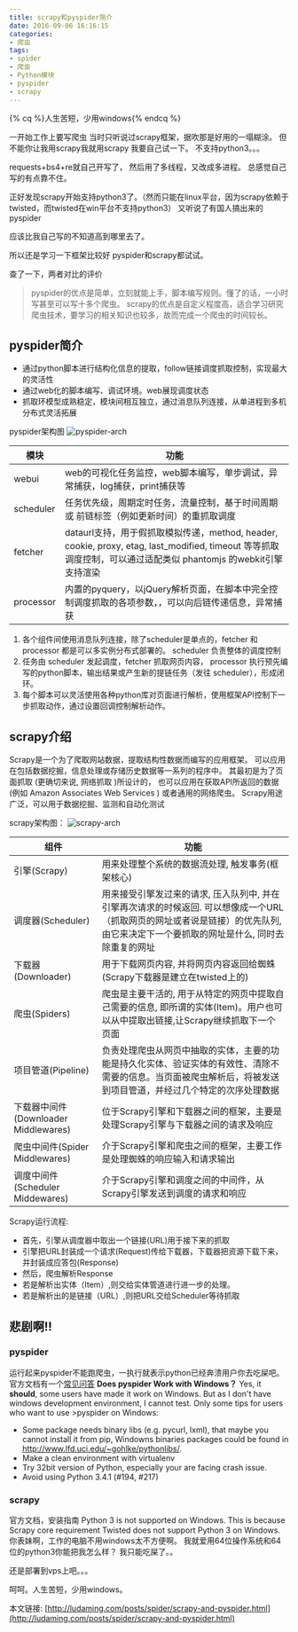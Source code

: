 ```yaml
---
title: scrapy和pyspider简介
date: 2016-09-06 16:16:15
categories:
- 爬虫
tags:
- spider
- 爬虫
- Python模块
- pyspider
- scrapy
---
```

{% cq %}人生苦短，少用windows{% endcq %}
<!-- more -->
一开始工作上要写爬虫
当时只听说过scrapy框架，据吹那是好用的一塌糊涂。
但不能你让我用scrapy我就用scrapy
我要自己试一下。
不支持python3。。。

requests+bs4+re就自己开写了，
然后用了多线程，又改成多进程。
总感觉自己写的有点靠不住。

正好发现scrapy开始支持python3了。（然而只能在linux平台，因为scrapy依赖于twisted，而twisted在win平台不支持python3）
又听说了有国人搞出来的pyspider

应该比我自己写的不知道高到哪里去了。

所以还是学习一下框架比较好
pyspider和scrapy都试试。


查了一下，两者对比的评价
>pyspider的优点是简单，立刻就能上手，脚本编写规则。懂了的话，一小时写甚至可以写十多个爬虫。
scrapy的优点是自定义程度高，适合学习研究爬虫技术，要学习的相关知识也较多，故而完成一个爬虫的时间较长。



## pyspider简介

- 通过python脚本进行结构化信息的提取，follow链接调度抓取控制，实现最大的灵活性
- 通过web化的脚本编写、调试环境。web展现调度状态
- 抓取环模型成熟稳定，模块间相互独立，通过消息队列连接，从单进程到多机分布式灵活拓展



pyspider架构图
![pyspider-arch](http://oc1suuvql.bkt.clouddn.com/image/jpgpyspider-arch.jpg)
 
|模块|功能|
|----|----|
|webui|web的可视化任务监控，web脚本编写，单步调试，异常捕获，log捕获，print捕获等|
|scheduler|任务优先级，周期定时任务，流量控制，基于时间周期 或 前链标签（例如更新时间）的重抓取调度|
|fetcher|dataurl支持，用于假抓取模拟传递，method, header, cookie, proxy, etag, last_modified, timeout 等等抓取调度控制，可以通过适配类似 phantomjs 的webkit引擎支持渲染|
|processor|内置的pyquery，以jQuery解析页面，在脚本中完全控制调度抓取的各项参数，，可以向后链传递信息，异常捕获|
 
 
1.  各个组件间使用消息队列连接，除了scheduler是单点的，fetcher 和 processor 都是可以多实例分布式部署的。 scheduler 负责整体的调度控制
2.  任务由 scheduler 发起调度，fetcher 抓取网页内容， processor 执行预先编写的python脚本，输出结果或产生新的提链任务（发往 scheduler），形成闭环。
3.  每个脚本可以灵活使用各种python库对页面进行解析，使用框架API控制下一步抓取动作，通过设置回调控制解析动作。




## scrapy介绍
Scrapy是一个为了爬取网站数据，提取结构性数据而编写的应用框架。 可以应用在包括数据挖掘，信息处理或存储历史数据等一系列的程序中。
其最初是为了页面抓取 (更确切来说, 网络抓取 )所设计的， 也可以应用在获取API所返回的数据(例如 Amazon Associates Web Services ) 或者通用的网络爬虫。
Scrapy用途广泛，可以用于数据挖掘、监测和自动化测试

scrapy架构图：
![scrapy-arch](http://oc1suuvql.bkt.clouddn.com/image/jpgscrapy-arch.jpg)

|组件|功能|
|----|----|
|引擎(Scrapy)|用来处理整个系统的数据流处理, 触发事务(框架核心)|
|调度器(Scheduler)|用来接受引擎发过来的请求, 压入队列中, 并在引擎再次请求的时候返回. 可以想像成一个URL（抓取网页的网址或者说是链接）的优先队列, 由它来决定下一个要抓取的网址是什么, 同时去除重复的网址|
|下载器(Downloader)|用于下载网页内容, 并将网页内容返回给蜘蛛(Scrapy下载器是建立在twisted上的)|
|爬虫(Spiders)|爬虫是主要干活的, 用于从特定的网页中提取自己需要的信息, 即所谓的实体(Item)。用户也可以从中提取出链接,让Scrapy继续抓取下一个页面|
|项目管道(Pipeline)|负责处理爬虫从网页中抽取的实体，主要的功能是持久化实体、验证实体的有效性、清除不需要的信息。当页面被爬虫解析后，将被发送到项目管道，并经过几个特定的次序处理数据|
|下载器中间件(Downloader Middlewares)|位于Scrapy引擎和下载器之间的框架，主要是处理Scrapy引擎与下载器之间的请求及响应|
|爬虫中间件(Spider Middlewares)|介于Scrapy引擎和爬虫之间的框架，主要工作是处理蜘蛛的响应输入和请求输出|
|调度中间件(Scheduler Middewares)|介于Scrapy引擎和调度之间的中间件，从Scrapy引擎发送到调度的请求和响应|
 
Scrapy运行流程:

- 首先，引擎从调度器中取出一个链接(URL)用于接下来的抓取
- 引擎把URL封装成一个请求(Request)传给下载器，下载器把资源下载下来，并封装成应答包(Response)
- 然后，爬虫解析Response
- 若是解析出实体（Item）,则交给实体管道进行进一步的处理。
- 若是解析出的是链接（URL）,则把URL交给Scheduler等待抓取




## 悲剧啊!!
### pyspider
运行起来pyspider不能跑爬虫，一执行就表示python已经奔溃用户你去吃屎吧。
官方文档有一个[常见问答](http://docs.pyspider.org/en/latest/Frequently-Asked-Questions/)
**Does pyspider Work with Windows？**
Yes, it **should**, some users have made it work on Windows. But as I don't have windows development environment, I cannot test. Only some tips for users who want to use >pyspider on Windows:
- Some package needs binary libs (e.g. pycurl, lxml), that maybe you cannot install it from pip, Windowns binaries packages could be found in http://www.lfd.uci.edu/~gohlke/pythonlibs/.
- Make a clean environment with virtualenv
- Try 32bit version of Python, especially your are facing crash issue.
- Avoid using Python 3.4.1 (#194, #217)

### scrapy
官方文档，安装指南
Python 3 is not supported on Windows. This is because Scrapy core requirement Twisted does not support Python 3 on Windows.
你表妹啊，工作的电脑不用windows太不方便啊。
我就爱用64位操作系统和64位的python3你能把我怎么样？
我只能吃屎了。。

还是部署到vps上吧。。。

呵呵。人生苦短，少用windows。

本文链接: [http://ludaming.com/posts/spider/scrapy-and-pyspider.html](http://ludaming.com/posts/spider/scrapy-and-pyspider.html)